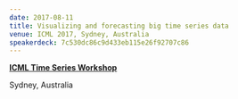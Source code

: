```yaml
---
date: 2017-08-11
title: Visualizing and forecasting big time series data
venue: ICML 2017, Sydney, Australia
speakerdeck: 7c530dc86c9d433eb115e26f92707c86
---
```


[**ICML Time Series Workshop**](http://roseyu.com/time-series-workshop/)

Sydney, Australia
